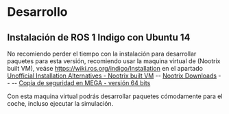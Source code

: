 # Desarrollo

## Instalación de ROS 1 Indigo con Ubuntu 14

No recomiendo perder el tiempo con la instalación para desarrollar paquetes para esta versión, recomiendo usar la maquina virtual de (Nootrix built VM), veáse https://wiki.ros.org/indigo/Installation en el apartado [Unofficial Installation Alternatives - Nootrix built VM](http://nootrix.com/2014/09/ros-indigo-virtual-machine/) -- [Nootrix Downloads](https://nootrix.com/downloads/#RosVM) -- -- [Copia de seguridad en MEGA - versión 64 bits](https://mega.nz/folder/IT8g2SQI#X35sbSEqDww3QY3RpJNtVA)

Con esta maquina virtual podrás desarrollar paquetes cómodamente para el coche, incluso ejecutar la simulación.

## 